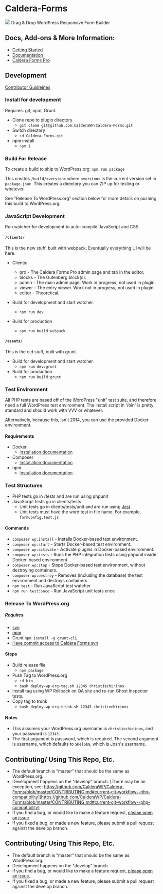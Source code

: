 Caldera-Forms
=============
<a href="https://calderaforms.com/"><img src="https://calderaforms.com/wp-content/uploads/2015/02/catdeta-caldera-forms-banner.png" /></a>
Drag & Drop WordPress Responsive Form Builder


## Docs, Add-ons & More Information:
* [Getting Started](https://calderaforms.com/getting-started)
* [Documentation](https://calderaforms.com/documentation/caldera-forms-documentation/)
* [Caldera Forms Pro](https://calderaforms.com/pro)

## Development
[Contributor Guidleines](https://github.com/CalderaWP/Caldera-Forms/blob/master/CONTRIBUTING.md)


### Install for development
Requires: git, npm, Grunt.
- Clone repo to plugin directory
    - `git clone git@github.com:CalderaWP/Caldera-Forms.git`
- Switch directory
    - `cd Caldera-Forms.git`
- npm install
    - `npm i`
### Build For Release
To create a build to ship to WordPress.org:
`npm run package`

This creates `/build/<version>` where `<version>` is the current version set in `package.json`. This creates a directory you can ZIP up for testing or whatever.

See "Release To WordPress.org" section below for more details on pushing this build to WordPress.org. 

### JavaScript Development

Run watcher for development to auto-compile JavaScript and CSS.

#### `/clients/`
This is the new stuff, built with webpack. Eventually everything UI will be here.

* Clients:
    * pro - The Caldera Forms Pro admin page and tab in the editor.
    * blocks - The Gutenberg block(s).
    * admin - The main admin page. Work in progress, not used in plugin.
    * viewer - The entry viewer. Work not in progress, not used in plugin.
    * editor - Theoretical.

* Build for development and start watcher.
    - `npm run dev`
* Build for production
    -  `npm run build:webpack`
    
#### `/assets/`
This is the old stuff, built with grunt.


* Build for development and start watcher.
    - `npm run dev:grunt`
* Build for production
    -  `npm run build:grunt`
    
### Test Environment
All PHP tests are based off of the WordPress "unit" test suite, and therefore need a full WordPress test environment. The install script in '/bin' is pretty standard and should work with VVV or whatever.

Alternatively, because this, isn't 2014, you can use the provided Docker environment.
#### Requirements
* Docker
    - [Installation documentation](https://docs.docker.com/install/)
* Composer
    - [Installation documentation](https://getcomposer.org/doc/00-intro.md#installation-linux-unix-osx)
* npm
    - [Installation documentation](https://www.npmjs.com/get-npm)
    
### Test Structures
* PHP tests go in /tests and are run using phpunit
* JavaScript tests go in clients/tests
    - Unit tests go in clients/tests/unit and are run using [Jest](https://facebook.github.io/jest/docs/en/getting-started.html)
    - Unit tests must have the word test in file name. For example, `formConfig.test.js`

#### Commands
* `composer wp:install` - Installs Docker-based test environment.
* `composer wp:start` - Starts Docker-based test environment.
* `composer wp:activate` - Activate plugins in Docker-based environment.
* `composer wp:tests` - Runs the PHP integration tests using phpunit inside Docker-based environment .
* `composer wp:stop` - Stops Docker-based test environment, without destroying containers.
* `composer wp:destroy` - Removes (including the database) the test environment and destroys containers.
* `npm test` - Run JavaScript test watcher
* `npm run test:once` - Run JavaScript unit tests once

### Release To WordPress.org
##### Requires
* [svn](https://subversion.apache.org/quick-start#installing-the-client)
* [npm](https://www.npmjs.com/get-npm)
* Grunt `npm install -g grunt-cli`
* [Have commit access to Caldera Forms svn](https://wordpress.org/plugins/caldera-forms/advanced/#committer-list)

#### Steps
* Build release file
    - `npm package`
* Push Tag to WordPress.org
    - `cd bin`
    - `bash deploy-wp-org-tag.sh 12345 christiechirinos`
* Install tag using WP Rollback on QA site and re-run Ghost Inspector tests.
* Copy tag to trunk
    - `bash deploy-wp-org-trunk.sh 12345 christiechirinos`

#### Notes
* This assumes your WordPress.org username is `christiechirinos`, and your password is `12345`.
* The first argument is password, which is required. The second argument is username, which defaults to `Shelob9`, which is Josh's username.

## Contributing/ Using This Repo, Etc.
* The default branch is "master" that should be the same as WordPress.org.
* Development happens on the "develop" branch. [There may be an exception, see: https://github.com/CalderaWP/Caldera-Forms/blob/master/CONTRIBUTING.md#current-git-workflow--php-compatibility](https://github.com/CalderaWP/Caldera-Forms/blob/master/CONTRIBUTING.md#current-git-workflow--php-compatibility)
* If you find a bug, or would like to make a feature request, [please open an issue](https://github.com/CalderaWP/Caldera-Forms/issues/).
* If you fixed a bug, or made a new feature, please submit a pull request against the develop branch.


## Contributing/ Using This Repo, Etc.
* The default branch is "master" that should be the same as WordPress.org.
* Development happens on the "develop" branch.
* If you find a bug, or would like to make a feature request, [please open an issue](https://github.com/CalderaWP/Caldera-Forms/issues/).
* If you fixed a bug, or made a new feature, please submit a pull request against the develop branch.
